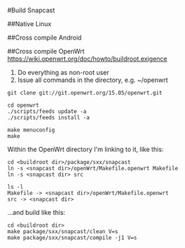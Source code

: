 #Build Snapcast

##Native Linux

##Cross compile Android

##Cross compile OpenWrt
https://wiki.openwrt.org/doc/howto/buildroot.exigence

1. Do everything as non-root user
2. Issue all commands in the <buildroot dir> directory, e.g. ~/openwrt
<snapcast dir>

```
git clone git://git.openwrt.org/15.05/openwrt.git
```


```
cd openwrt
./scripts/feeds update -a
./scripts/feeds install -a
```


```
make menuconfig
make
```


Within the OpenWrt directory I'm linking to it, like this:
```
cd <buildroot dir>/package/sxx/snapcast
ln -s <snapcast dir>/openWrt/Makefile.openwrt Makefile
ln -s <snapcast dir> src

ls -l
Makefile -> <snapcast dir>/openWrt/Makefile.openwrt
src -> <snapcast dir>
```
...and build like this:
```
cd <buildroot dir>
make package/sxx/snapcast/clean V=s
make package/sxx/snapcast/compile -j1 V=s
```
